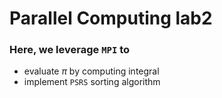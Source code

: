 # Parallel Computing lab2

### Here, we leverage `MPI` to
* evaluate $\pi$ by computing integral
* implement `PSRS` sorting algorithm